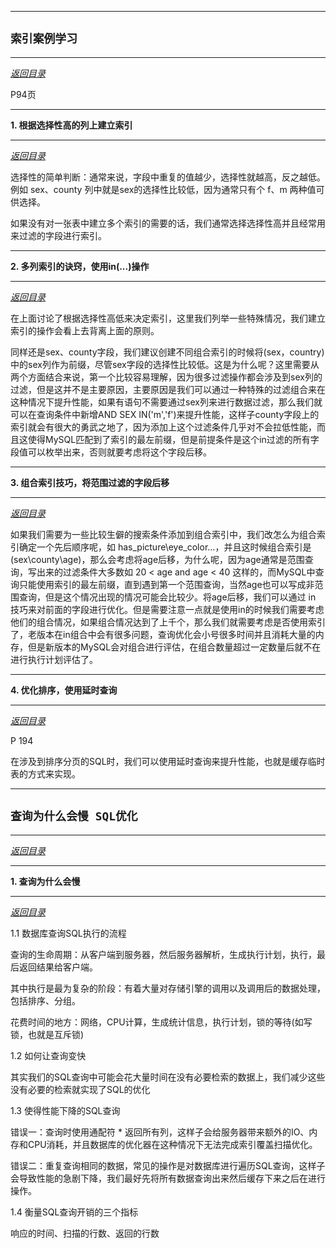 
---

<a id="_1.1"></a>

## `索引案例学习`

--- 

*<a href="#_top" rel="nofollow" target="_self">返回目录</a>*

P94页

---

<a id="_1.1"></a>

**1. 根据选择性高的列上建立索引**

--- 

*<a href="#_top" rel="nofollow" target="_self">返回目录</a>*

选择性的简单判断：通常来说，字段中重复的值越少，选择性就越高，反之越低。例如 sex、county 列中就是sex的选择性比较低，因为通常只有个 f、m 两种值可供选择。

如果没有对一张表中建立多个索引的需要的话，我们通常选择选择性高并且经常用来过滤的字段进行索引。

---

<a id="_1.2"></a>

**2. 多列索引的诀窍，使用in(...)操作**

--- 

*<a href="#_top" rel="nofollow" target="_self">返回目录</a>*

在上面讨论了根据选择性高低来决定索引，这里我们列举一些特殊情况，我们建立索引的操作会看上去背离上面的原则。

同样还是sex、county字段，我们建议创建不同组合索引的时候将(sex，country)中的sex列作为前缀，尽管sex字段的选择性比较低。这是为什么呢？这里需要从两个方面结合来说，第一个比较容易理解，因为很多过滤操作都会涉及到sex列的过滤，但是这并不是主要原因，主要原因是我们可以通过一种特殊的过滤组合来在这种情况下提升性能，如果有语句不需要通过sex列来进行数据过滤，那么我们就可以在查询条件中新增AND SEX IN('m','f')来提升性能，这样子county字段上的索引就会有很大的勇武之地了，因为添加上这个过滤条件几乎对不会拉低性能，而且这使得MySQL匹配到了索引的最左前缀，但是前提条件是这个in过滤的所有字段值可以枚举出来，否则就要考虑将这个字段后移。

---

<a id="_1.3"></a>

**3. 组合索引技巧，将范围过滤的字段后移**

--- 

*<a href="#_top" rel="nofollow" target="_self">返回目录</a>*

如果我们需要为一些比较生僻的搜索条件添加到组合索引中，我们改怎么为组合索引确定一个先后顺序呢，如 has_picture\eye_color...，并且这时候组合索引是(sex\county\age)，那么会考虑将age后移，为什么呢，因为age通常是范围查询，写出来的过滤条件大多数如 20 < age and age < 40 这样的，而MySQL中查询只能使用索引的最左前缀，直到遇到第一个范围查询，当然age也可以写成非范围查询，但是这个情况出现的情况可能会比较少。将age后移，我们可以通过 in 技巧来对前面的字段进行优化。但是需要注意一点就是使用in的时候我们需要考虑他们的组合情况，如果组合情况达到了上千个，那么我们就需要考虑是否使用索引了，老版本在in组合中会有很多问题，查询优化会小号很多时间并且消耗大量的内存，但是新版本的MySQL会对组合进行评估，在组合数量超过一定数量后就不在进行执行计划评估了。

---

<a id="_1.4"></a>

**4. 优化排序，使用延时查询**

--- 

*<a href="#_top" rel="nofollow" target="_self">返回目录</a>*

P 194 

在涉及到排序分页的SQL时，我们可以使用延时查询来提升性能，也就是缓存临时表的方式来实现。

---

<a id="_2"></a>

## `查询为什么会慢 SQL优化`

--- 

*<a href="#_top" rel="nofollow" target="_self">返回目录</a>*

---

<a id="_2.1"></a>

**1. 查询为什么会慢**

--- 

*<a href="#_top" rel="nofollow" target="_self">返回目录</a>*

1.1 数据库查询SQL执行的流程

查询的生命周期：从客户端到服务器，然后服务器解析，生成执行计划，执行，最后返回结果给客户端。

其中执行是最为复杂的阶段：有着大量对存储引擎的调用以及调用后的数据处理，包括排序、分组。

花费时间的地方：网络，CPU计算，生成统计信息，执行计划，锁的等待(如写锁，也就是互斥锁)

1.2 如何让查询变快

其实我们的SQL查询中可能会花大量时间在没有必要检索的数据上，我们减少这些没有必要的检索就实现了SQL的优化

1.3 使得性能下降的SQL查询

错误一：查询时使用通配符 * 返回所有列，这样子会给服务器带来额外的IO、内存和CPU消耗，并且数据库的优化器在这种情况下无法完成索引覆盖扫描优化。

错误二：重复查询相同的数据，常见的操作是对数据库进行遍历SQL查询，这样子会导致性能的急剧下降，我们最好先将所有数据查询出来然后缓存下来之后在进行操作。

1.4 衡量SQL查询开销的三个指标

响应的时间、扫描的行数、返回的行数


